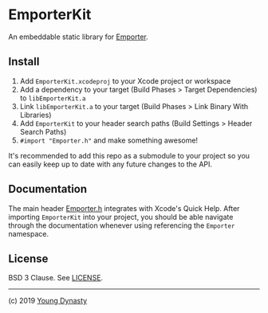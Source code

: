 # EmporterKit

An embeddable static library for [Emporter](https://emporter.app).

## Install

1. Add `EmporterKit.xcodeproj` to your Xcode project or workspace
2. Add a dependency to your target (Build Phases > Target Dependencies) to `libEmporterKit.a`
3. Link `libEmporterKit.a` to your target (Build Phases > Link Binary With Libraries)
4. Add `EmporterKit` to your header search paths (Build Settings > Header Search Paths)
5. `#import "Emporter.h"` and make something awesome!

It's recommended to add this repo as a submodule to your project so you can easily keep up to date with any future changes to the API.

## Documentation

The main header [Emporter.h](https://github.com/youngdynasty/EmporterKit/blob/master/EmporterKit/Emporter.h) integrates with Xcode's Quick Help. After importing `EmporterKit` into your project, you should be able navigate through the documentation whenever using referencing the `Emporter` namespace.

## License

BSD 3 Clause. See [LICENSE](https://github.com/youngdynasty/EmporterKit/blob/master/LICENSE).

---

(c) 2019 [Young Dynasty](https://youngdynasty.net)
